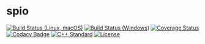 # spio

[![Build Status (Linux, macOS)](https://travis-ci.com/eliaskosunen/spio.svg)](https://travis-ci.com/eliaskosunen/spio)
[![Build Status (Windows)](https://ci.appveyor.com/api/projects/status/jejykd1ewk0mq4h5?svg=true)](https://ci.appveyor.com/project/eliaskosunen/spio)
[![Coverage Status](https://coveralls.io/repos/github/eliaskosunen/spio/badge.svg?branch=master)](https://coveralls.io/github/eliaskosunen/spio?branch=master)
[![Codacy Badge](https://api.codacy.com/project/badge/Grade/283acc16d6a942429df56eb69e2b51f2)](https://www.codacy.com/app/eliaskosunen/spio?utm_source=github.com&amp;utm_medium=referral&amp;utm_content=eliaskosunen/spio&amp;utm_campaign=Badge_Grade)
[![C++ Standard](https://img.shields.io/badge/C%2B%2B-11%2F14%2F17-blue.svg)](https://img.shields.io/badge/C%2B%2B-11%2F14%2F17-blue.svg)
[![License](https://img.shields.io/github/license/eliaskosunen/spio.svg)](https://img.shields.io/github/license/eliaskosunen/spio.svg)
